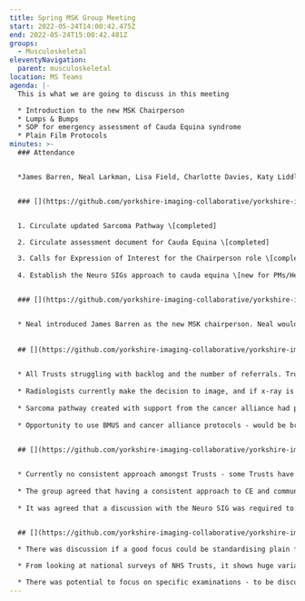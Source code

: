 ```yaml
---
title: Spring MSK Group Meeting
start: 2022-05-24T14:00:42.475Z
end: 2022-05-24T15:00:42.481Z
groups:
  - Musculoskeletal
eleventyNavigation:
  parent: musculoskeletal
location: MS Teams
agenda: |-
  This is what we are going to discuss in this meeting

  * Introduction to the new MSK Chairperson
  * Lumps & Bumps
  * SOP for emergency assessment of Cauda Equina syndrome
  * Plain Film Protocols
minutes: >-
  ### Attendance


  *James Barren, Neal Larkman, Lisa Field, Charlotte Davies, Katy Liddle, Conrad Nel, Scott Raine, Pankaj Nagtode, Amy Richards, Anthony Smith, Jonathan McConnell, Debra Punshon, Jo Housley*


  ### [](https://github.com/yorkshire-imaging-collaborative/yorkshire-imaging-collaborative.github.io/blob/master/src/meetings/2022-05-24-MSK.md#actions)Actions


  1. Circulate updated Sarcoma Pathway \[completed]

  2. Circulate assessment document for Cauda Equina \[completed]

  3. Calls for Expression of Interest for the Chairperson role \[completed]
  
  4. Establish the Neuro SIGs approach to cauda equina \[new for PMs/Helen]


  ### [](https://github.com/yorkshire-imaging-collaborative/yorkshire-imaging-collaborative.github.io/blob/master/src/meetings/2022-05-24-MSK.md#key-discussion-points)Key Discussion Points


  * Neal introduced James Barren as the new MSK chairperson. Neal would be there to support for the next couple of meetings.
  
 
  ## [](https://github.com/yorkshire-imaging-collaborative/yorkshire-imaging-collaborative.github.io/blob/master/src/meetings/2022-05-24-MSK.md#lumps-and-bumps)Lumps and Bumps
  

  * All Trusts struggling with backlog and the number of referrals. Trusts are currently using BMUS guidance and agreed that a criteria of 1cm and above would be a good baseline.
  
  * Radiologists currently make the decision to image, and if x-ray is required before MR.
  
  * Sarcoma pathway created with support from the cancer alliance had previously been circulated. Confirmation required from Phil Robinson as to whether this was now a live document. This document would be re-circulated to MSK SIG members.
  
  * Opportunity to use BMUS and cancer alliance protocols - would be brought back to the next meeting.
  

  ## [](https://github.com/yorkshire-imaging-collaborative/yorkshire-imaging-collaborative.github.io/blob/master/src/meetings/2022-05-24-MSK.md#cauda-equina)Cauda Equina


  * Currently no consistent approach amongst Trusts - some Trusts have 24 hour MR cover; depending on the severity and duration of symptoms patients are scanned from ED overnight, or patients are scanned first thing in a morning. Other Trusts have a dedicated virtual clinic first thing in the morning.
  
  * The group agreed that having a consistent approach to CE and communication between ED and radiology would be a good place to start, with the possibility of virtual morning slots as a minumum.
  
  * It was agreed that a discussion with the Neuro SIG was required to establish what their approach to CE was.
  

  ## [](https://github.com/yorkshire-imaging-collaborative/yorkshire-imaging-collaborative.github.io/blob/master/src/meetings/2022-05-24-MSK.md#plain-film-protocols)Plain Film Protocols

  * There was discussion if a good focus could be standardising plain film protocols to incorporate with the launch of the shared reporting solution. Some of the other special interest groups were currently focusing on MRI and CT protocols. 

  * From looking at national surveys of NHS Trusts, it shows huge variation in lumbar spine, pelvis, knee and foot. There is also radiation implications if scans had to be duplicated due to difference in protocols and reporting.

  * There was potential to focus on specific examinations - to be discussed further.
---
```



